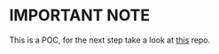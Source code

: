 # IMPORTANT NOTE
This is a POC, for the next step take a look at [this](https://github.com/IntersectMBO/credential-manager) repo.
